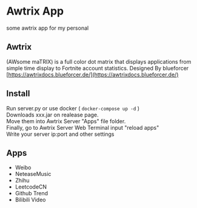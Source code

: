 # Awtrix App

some awtrix app for my personal

## Awtrix

(AWsome maTRIX) is a full color dot matrix that displays applications
from simple time display to Fortnite account statistics.
Designed By blueforcer  
[https://awtrixdocs.blueforcer.de/](https://awtrixdocs.blueforcer.de/)  

## Install

Run server.py or use docker ( `docker-compose up -d` )  
Downloads xxx.jar on realease page.  
Move them into Awtrix Server "Apps" file folder.  
Finally, go to Awtrix Server Web Terminal input "reload apps"  
Write your server ip:port and other settings

## Apps

* Weibo
* NeteaseMusic
* Zhihu
* LeetcodeCN
* Github Trend
* Bilibili Video
